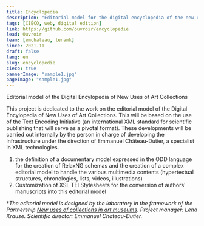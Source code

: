 ```yaml
---
title: Encyclopedia
description: "Editorial model for the digital encyclopedia of the new uses of art collections"
tags: [CIÉCO, web, digital edition]
link: https://github.com/ouvroir/encyclopedie
lead: Ouvroir
team: [emchateau, lenamk]
since: 2021-11
draft: false
lang: en
slug: encyclopedie
cieco: true
bannerImage: "sample1.jpg"
pageImage: "sample1.jpg"
---
```


Editorial model of the Digital Encylopedia of New Uses of Art Collections

This project is dedicated to the work on the editorial model of the Digital Encylopedia of New Uses of Art Collections. This will be based on the use of the Text Encoding Initiative (an international XML standard for scientific publishing that will serve as a pivotal format). These developments will be carried out internally by the person in charge of developing the infrastructure under the direction of Emmanuel Château-Dutier, a specialist in XML technologies.

1. the definition of a documentary model expressed in the ODD language for the creation of RelaxNG schemas and the creation of a complex editorial model to handle the various multimedia contents (hypertextual structures, chronologies, lists, videos, illustrations)
2. Customization of XSL TEI Stylesheets for the conversion of authors' manuscripts into this editorial model

**The editorial model is designed by the laboratory in the framework of the Partnership [New uses of collections in art museums](http://www.cieco.co/). Project manager: Lena Krause. Scientific director: Emmanuel Chateau-Dutier.*
